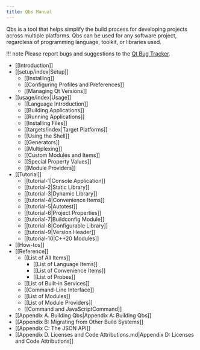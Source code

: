 ```yaml
---
title: Qbs Manual
---
```


Qbs is a tool that helps simplify the build process for
developing projects across multiple platforms. Qbs can be used for any
software project, regardless of programming language, toolkit, or libraries used.

!!! note
     Please report bugs and suggestions to the [Qt Bug Tracker](https://bugreports.qt.io/).

- [[Introduction]]
- [[setup/index|Setup]]
    - [[Installing]]
    - [[Configuring Profiles and Preferences]]
    - [[Managing Qt Versions]]
- [[usage/index|Usage]]
    - [[Language Introduction]]
    - [[Building Applications]]
    - [[Running Applications]]
    - [[Installing Files]]
    - [[targets/index|Target Platforms]]
    - [[Using the Shell]]
    - [[Generators]]
    - [[Multiplexing]]
    - [[Custom Modules and Items]]
    - [[Special Property Values]]
    - [[Module Providers]]
- [[Tutorial]]
    - [[tutorial-1|Console Application]]
    - [[tutorial-2|Static Library]]
    - [[tutorial-3|Dynamic Library]]
    - [[tutorial-4|Convenience Items]]
    - [[tutorial-5|Autotest]]
    - [[tutorial-6|Project Properties]]
    - [[tutorial-7|Buildconfig Module]]
    - [[tutorial-8|Configurable Library]]
    - [[tutorial-9|Version Header]]
    - [[tutorial-10|C++20 Modules]]
- [[How-tos]]
- [[Reference]]
    - [[List of All Items]]
        - [[List of Language Items]]
        - [[List of Convenience Items]]
        - [[List of Probes]]
    - [[List of Built-in Services]]
    - [[Command-Line Interface]]
    - [[List of Modules]]
    - [[List of Module Providers]]
    - [[Command and JavaScriptCommand]]
- [[Appendix A. Building Qbs|Appendix A: Building Qbs]]
- [[Appendix B: Migrating from Other Build Systems]]
- [[Appendix C: The JSON API]]
- [[Appendix D. Licenses and Code Attributions.md|Appendix D: Licenses and Code Attributions]]
